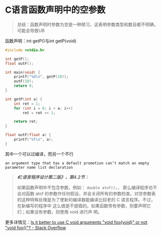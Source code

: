 # C语言函数声明中的空参数


> 总结：函数声明时参数为空是一种陋习，这表明参数类型和数目都不明确，可能会导致UB

函数声明：int getP()与int getP(void)

```c
#include <stdio.h>

int getP();	 
float outF();

int main(void) {
    printf("%d\n", getP(10));
    outF(10);
    return 0;
}

int getP(int a) {
    int ret = 1;
    for (int i = 0; i < a; i++)
        ret = ret << 1;

    return ret;
}

float outF(float a) {
    printf("%f\n", a);
}
```

其中一个可以过编译，而另一个不行

`an argument type that has a default promotion can’t match an empty parameter name list declaration`

> ***《C语言程序设计第二版》，第4.2节：***
>
> 如果函数声明中不包含参数，例如： `double atof();`， 那么编译程序也不会对函数 atof 的参数作任何假设，并会关闭所有的参数检查。对空参数表的这种特殊处理是为了使新的编译器能编译比较老的 C 语言程序。不过，在新编写的程序中 这么做是不提倡的。如果函数带有参数，则要声明它们；如果没有参数，则使用 void 进行声 明。

更多详情见：[Is it better to use C void arguments "void foo(void)" or not "void foo()"? - Stack Overflow](https://stackoverflow.com/questions/693788/is-it-better-to-use-c-void-arguments-void-foovoid-or-not-void-foo/36292431#36292431)
